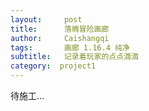 ```yaml
---
layout:     post
title:      落魄冒险画廊
author:     Caishangqi
tags: 		画廊 1.16.4 纯净
subtitle:  	记录着玩家的点点滴滴
category:  project1
---
```

<!-- Start Writing Below in Markdown -->

待施工...
